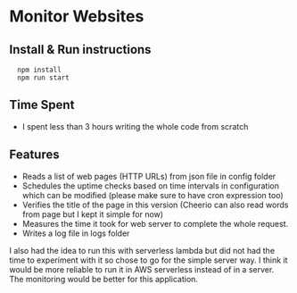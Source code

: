 # Monitor Websites

## Install & Run instructions
      npm install
      npm run start
      
## Time Spent
* I spent less than 3 hours writing the whole code from scratch
      
## Features
* Reads a list of web pages (HTTP URLs) from json file in config folder
* Schedules the uptime checks based on time intervals in configuration which can be modified (please make sure to have cron expression too)
* Verifies the title of the page in this version (Cheerio can also read words from page but I kept it simple for now)
* Measures the time it took for web server to complete the whole request.
* Writes a log file in logs folder


I also had the idea to run this with serverless lambda but did not had the time to experiment with it so chose to go for the simple server way.
I think it would be more reliable to run it in AWS serverless instead of in a server. The monitoring would be better for this application.
